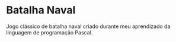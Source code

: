 #  Batalha Naval

Jogo clássico de batalha naval criado durante meu aprendizado da linguagem de programação Pascal.
